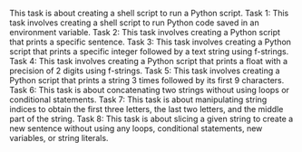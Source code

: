 This task is about creating a shell script to run a Python script.
Task 1: This task involves creating a shell script to run Python code saved in an environment variable.
Task 2: This task involves creating a Python script that prints a specific sentence.
Task 3: This task involves creating a Python script that prints a specific integer followed by a text string using f-strings.
Task 4: This task involves creating a Python script that prints a float with a precision of 2 digits using f-strings.
Task 5: This task involves creating a Python script that prints a string 3 times followed by its first 9 characters.
Task 6: This task is about concatenating two strings without using loops or conditional statements.
Task 7: This task is about manipulating string indices to obtain the first three letters, the last two letters, and the middle part of the string.
Task 8: This task is about slicing a given string to create a new sentence without using any loops, conditional statements, new variables, or string literals.
